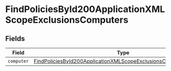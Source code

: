 # FindPoliciesById200ApplicationXMLScopeExclusionsComputers


## Fields

| Field                                                                                                                                                             | Type                                                                                                                                                              | Required                                                                                                                                                          | Description                                                                                                                                                       |
| ----------------------------------------------------------------------------------------------------------------------------------------------------------------- | ----------------------------------------------------------------------------------------------------------------------------------------------------------------- | ----------------------------------------------------------------------------------------------------------------------------------------------------------------- | ----------------------------------------------------------------------------------------------------------------------------------------------------------------- |
| `computer`                                                                                                                                                        | [FindPoliciesById200ApplicationXMLScopeExclusionsComputersComputer](../../models/operations/findpoliciesbyid200applicationxmlscopeexclusionscomputerscomputer.md) | :heavy_minus_sign:                                                                                                                                                | N/A                                                                                                                                                               |